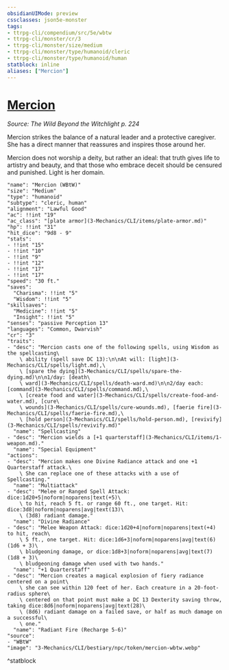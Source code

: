 ```yaml
---
obsidianUIMode: preview
cssclasses: json5e-monster
tags:
- ttrpg-cli/compendium/src/5e/wbtw
- ttrpg-cli/monster/cr/3
- ttrpg-cli/monster/size/medium
- ttrpg-cli/monster/type/humanoid/cleric
- ttrpg-cli/monster/type/humanoid/human
statblock: inline
aliases: ["Mercion"]
---
```

# [Mercion](3-Mechanics\CLI\bestiary\npc/mercion-wbtw.md)
*Source: The Wild Beyond the Witchlight p. 224*  

Mercion strikes the balance of a natural leader and a protective caregiver. She has a direct manner that reassures and inspires those around her.

Mercion does not worship a deity, but rather an ideal: that truth gives life to artistry and beauty, and that those who embrace deceit should be censured and punished. Light is her domain.

```statblock
"name": "Mercion (WBtW)"
"size": "Medium"
"type": "humanoid"
"subtype": "cleric, human"
"alignment": "Lawful Good"
"ac": !!int "19"
"ac_class": "[plate armor](3-Mechanics/CLI/items/plate-armor.md)"
"hp": !!int "31"
"hit_dice": "9d8 - 9"
"stats":
- !!int "15"
- !!int "10"
- !!int "9"
- !!int "12"
- !!int "17"
- !!int "17"
"speed": "30 ft."
"saves":
  "Charisma": !!int "5"
  "Wisdom": !!int "5"
"skillsaves":
  "Medicine": !!int "5"
  "Insight": !!int "5"
"senses": "passive Perception 13"
"languages": "Common, Dwarvish"
"cr": "3"
"traits":
- "desc": "Mercion casts one of the following spells, using Wisdom as the spellcasting\
    \ ability (spell save DC 13):\n\nAt will: [light](3-Mechanics/CLI/spells/light.md),\
    \ [spare the dying](3-Mechanics/CLI/spells/spare-the-dying.md)\n\n1/day: [death\
    \ ward](3-Mechanics/CLI/spells/death-ward.md)\n\n2/day each: [command](3-Mechanics/CLI/spells/command.md),\
    \ [create food and water](3-Mechanics/CLI/spells/create-food-and-water.md), [cure\
    \ wounds](3-Mechanics/CLI/spells/cure-wounds.md), [faerie fire](3-Mechanics/CLI/spells/faerie-fire.md),\
    \ [hold person](3-Mechanics/CLI/spells/hold-person.md), [revivify](3-Mechanics/CLI/spells/revivify.md)"
  "name": "Spellcasting"
- "desc": "Mercion wields a [+1 quarterstaff](3-Mechanics/CLI/items/1-weapon.md)."
  "name": "Special Equipment"
"actions":
- "desc": "Mercion makes one Divine Radiance attack and one +1 Quarterstaff attack.\
    \ She can replace one of these attacks with a use of Spellcasting."
  "name": "Multiattack"
- "desc": "Melee or Ranged Spell Attack: dice:1d20+5|noform|noparens|text(+5)\
    \ to hit, reach 5 ft. or range 60 ft., one target. Hit: dice:3d8|noform|noparens|avg|text(13)\
    \ (3d8) radiant damage."
  "name": "Divine Radiance"
- "desc": "Melee Weapon Attack: dice:1d20+4|noform|noparens|text(+4) to hit, reach\
    \ 5 ft., one target. Hit: dice:1d6+3|noform|noparens|avg|text(6) (1d6 + 3)\
    \ bludgeoning damage, or dice:1d8+3|noform|noparens|avg|text(7) (1d8 + 3)\
    \ bludgeoning damage when used with two hands."
  "name": "+1 Quarterstaff"
- "desc": "Mercion creates a magical explosion of fiery radiance centered on a point\
    \ she can see within 120 feet of her. Each creature in a 20-foot-radius sphere\
    \ centered on that point must make a DC 13 Dexterity saving throw, taking dice:8d6|noform|noparens|avg|text(28)\
    \ (8d6) radiant damage on a failed save, or half as much damage on a successful\
    \ one."
  "name": "Radiant Fire (Recharge 5-6)"
"source":
- "WBtW"
"image": "3-Mechanics/CLI/bestiary/npc/token/mercion-wbtw.webp"
```
^statblock